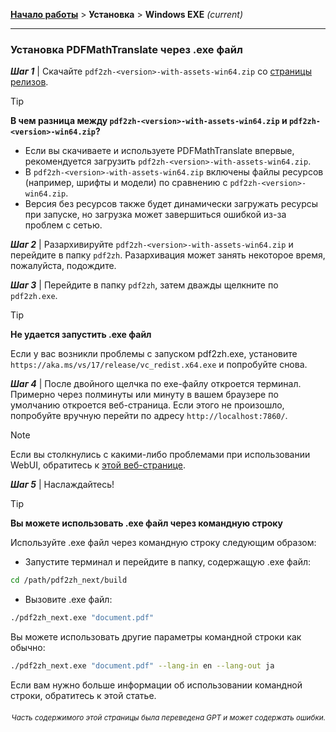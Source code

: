 [**Начало работы**](./начало-работы.md) > **Установка** > **Windows EXE** _(current)_

---

### Установка PDFMathTranslate через .exe файл

***Шаг 1*** | Скачайте `pdf2zh-<version>-with-assets-win64.zip` со [страницы релизов](https://github.com/PDFMathTranslate/PDFMathTranslate-next/releases).

> [!TIP]
> **В чем разница между `pdf2zh-<version>-with-assets-win64.zip` и `pdf2zh-<version>-win64.zip`?**
>
> - Если вы скачиваете и используете PDFMathTranslate впервые, рекомендуется загрузить `pdf2zh-<version>-with-assets-win64.zip`.
> - В `pdf2zh-<version>-with-assets-win64.zip` включены файлы ресурсов (например, шрифты и модели) по сравнению с `pdf2zh-<version>-win64.zip`.
> - Версия без ресурсов также будет динамически загружать ресурсы при запуске, но загрузка может завершиться ошибкой из-за проблем с сетью.

***Шаг 2*** | Разархивируйте `pdf2zh-<version>-with-assets-win64.zip` и перейдите в папку `pdf2zh`. Разархивация может занять некоторое время, пожалуйста, подождите.

***Шаг 3*** | Перейдите в папку `pdf2zh`, затем дважды щелкните по `pdf2zh.exe`.

> [!TIP]
> **Не удается запустить .exe файл**
>
> Если у вас возникли проблемы с запуском pdf2zh.exe, установите `https://aka.ms/vs/17/release/vc_redist.x64.exe` и попробуйте снова.

***Шаг 4*** | После двойного щелчка по exe-файлу откроется терминал. Примерно через полминуты или минуту в вашем браузере по умолчанию откроется веб-страница. Если этого не произошло, попробуйте вручную перейти по адресу `http://localhost:7860/`.

> [!NOTE]
>
> Если вы столкнулись с какими-либо проблемами при использовании WebUI, обратитесь к [этой веб-странице](./USAGE_webui.md).

***Шаг 5*** | Наслаждайтесь!

> [!TIP]
> **Вы можете использовать .exe файл через командную строку**
>
> Используйте .exe файл через командную строку следующим образом:
>
> - Запустите терминал и перейдите в папку, содержащую .exe файл:
>
> ```bash
> cd /path/pdf2zh_next/build
> ```
>
> - Вызовите .exe файл:
>
> ```bash
> ./pdf2zh_next.exe "document.pdf"
> ```
>
> Вы можете использовать другие параметры командной строки как обычно:
>
> ```bash
> ./pdf2zh_next.exe "document.pdf" --lang-in en --lang-out ja
> ```
>
> Если вам нужно больше информации об использовании командной строки, обратитесь к этой статье.

<div align="right"> 
<h6><small>Часть содержимого этой страницы была переведена GPT и может содержать ошибки.</small></h6>
